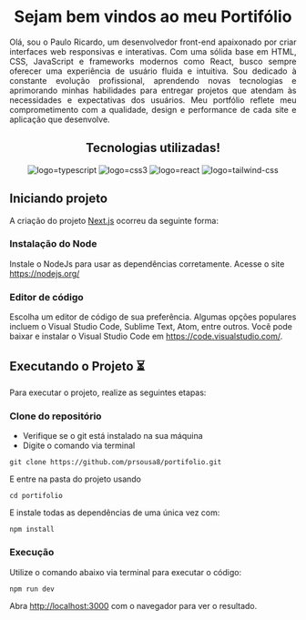 <h1 align="center">Sejam bem vindos ao meu Portifólio</h1>

<p align="justify">Olá, sou o Paulo Ricardo, um desenvolvedor front-end apaixonado por criar interfaces web responsivas e interativas. Com uma sólida base em HTML, CSS, JavaScript e frameworks modernos como React, busco sempre oferecer uma experiência de usuário fluida e intuitiva. Sou dedicado à constante evolução profissional, aprendendo novas tecnologias e aprimorando minhas habilidades para entregar projetos que atendam às necessidades e expectativas dos usuários. Meu portfólio reflete meu comprometimento com a qualidade, design e performance de cada site e aplicação que desenvolve.</p>

<h2 align="center">Tecnologias utilizadas!</h2>
<div align="center">
    <img src="https://img.shields.io/badge/TypeScript-007ACC?style=for-the-badge&logo=typescript&logoColor=white" alt="logo=typescript">
    <img src="https://img.shields.io/badge/CSS3-1572B6?style=for-the-badge&logo=css3&logoColor=white" alt="logo=css3"/>
    <img src="https://img.shields.io/badge/React-20232A?style=for-the-badge&logo=react&logoColor=61DAFB" alt="logo=react">
    <img src="https://img.shields.io/badge/Tailwind_CSS-38B2AC?style=for-the-badge&logo=tailwind-css&logoColor=white" alt="logo=tailwind-css">
</div>

## Iniciando projeto

A criação do projeto [Next.js](https://nextjs.org) ocorreu da seguinte forma:

### Instalação do Node
Instale o NodeJs para usar as dependências corretamente. Acesse o site https://nodejs.org/

### Editor de código

Escolha um editor de código de sua preferência. Algumas opções populares incluem o Visual Studio Code, Sublime Text, Atom, entre outros. Você pode baixar e instalar o Visual Studio Code em https://code.visualstudio.com/.

## Executando o Projeto ⏳

Para executar o projeto, realize as seguintes etapas:

### Clone do repositório

- Verifique se o git está instalado na sua máquina
- Digite o comando via terminal

~~~
git clone https://github.com/prsousa8/portifolio.git
~~~

E entre na pasta do projeto usando 

~~~
cd portifolio
~~~


E instale todas as dependências de uma única vez com:
~~~
npm install
~~~

### Execução

Utilize o comando abaixo via terminal para executar o código:
~~~
npm run dev
~~~


Abra [http://localhost:3000](http://localhost:3000) com o navegador para ver o resultado.
